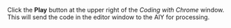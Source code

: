 Click the **Play** button at the upper right of the *Coding with Chrome* window. This will send the code in the editor window to the AIY for processing.
